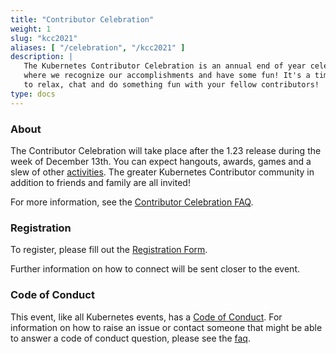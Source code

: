 ```yaml
---
title: "Contributor Celebration"
weight: 1
slug: "kcc2021"
aliases: [ "/celebration", "/kcc2021" ]
description: |
   The Kubernetes Contributor Celebration is an annual end of year celebration
   where we recognize our accomplishments and have some fun! It's a time for us
   to relax, chat and do something fun with your fellow contributors!
type: docs
---
```


### About

The Contributor Celebration will take place after the 1.23 release during the week
of December 13th. You can expect hangouts, awards, games and a slew of
other [activities]. The greater Kubernetes Contributor community in addition to
friends and family are all invited!

For more information, see the  [Contributor Celebration FAQ][faq].

### Registration

To register, please fill out the [Registration Form].

Further information on how to connect will be sent closer to the event.


### Code of Conduct

This event, like all Kubernetes events, has a [Code of Conduct]. For information
on how to raise an issue or contact someone that might be able to answer a code
of conduct question, please see the [faq].

[activities]: ./activities
[faq]: ./faq
[Registration Form]: https://forms.gle/oAppmLDggEEGx5tz5
[Code of Conduct]: /resources/code-of-conduct

